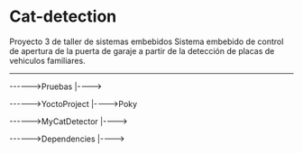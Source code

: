 # Cat-detection
Proyecto 3 de taller de sistemas embebidos
Sistema embebido de control de apertura de la puerta de garaje a partir de la detección de placas de vehiculos familiares.

--------------------------------------------------------------------------------------------------------------------------
------>Pruebas
        |---->


------>YoctoProject
        |---->Poky


------>MyCatDetector
        |---->


------>Dependencies
        |---->
